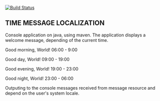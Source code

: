 [![Build Status](https://travis-ci.org/Zhigalov-E/TimeLocalization.svg?branch=master)](https://travis-ci.org/Zhigalov-E/TimeLocalization)

TIME MESSAGE LOCALIZATION
-------------------------

Console application on java, using maven.
The application displays a welcome message,
depending of the current time.

Good morning, World! 06:00 - 9:00

Good day, World! 09:00 - 19:00

Good evening, World! 19:00 - 23:00

Good night, World! 23:00 - 06:00

Outputing to the console messages received from message resource and
depend on the user's system locale.
